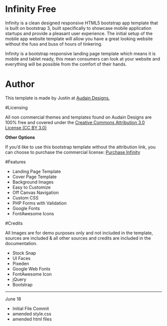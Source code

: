 # Infinity Free
Infinity is a clean designed responsive HTML5 bootstrap app template that is built on bootstrap 3, built specifically to showcase mobile application startups and provide a pleasant user experience. The initial setup of the mobile app website template will allow you have a great looking website without the fuss and buss of hours of tinkering.
 
Infinity is a bootstrap responsive landing page template which means it is mobile and tablet ready, this mean consumers can look at your website and everything will be possible from the comfort of their hands.

# Author

This template is made by Justin at [Audain Designs.](http://themes.audaindesigns.com)

#Licensing

All non commercial themes and templates found on Audain Designs are 100% free and covered under the [Creative Commons Attribution 3.0 License (CC BY 3.0)](http://creativecommons.org/licenses/by/3.0/)

**Other Options**

If you’d like to use this bootstrap template without the attribution link, you can choose to purchase the commercial license: [Purchase Infinity](https://gridgum.com/themes/infinity-mobile-app-html5-template/)

#Features

- Landing Page Template
- Cover Page Template
- Background Images
- Easy to Customize
- Off Canvas Navigation
- Custom CSS
- PHP Forms with Validation
- Google Fonts
- FontAwesome Icons

#Credits

All Images are for demo purposes only and not included in the template, sources are included & all other sources and credits are included in the documentation.

- Stock Snap
- UI Faces
- Pixeden
- Google Web Fonts
- FontAwesome Icon
- jQuery
- Bootstrap

---

June 18
- Initial File Commit
- amended style.css
- amended html files
